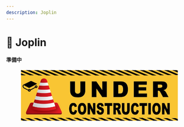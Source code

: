 ```yaml
---
description: Joplin
---
```


# 📓 Joplin

#### 準備中

<figure><img src=".gitbook/assets/UC_gitbook.jpg" alt=""><figcaption></figcaption></figure>

